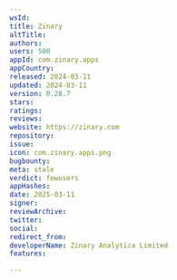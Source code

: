 ```yaml
---
wsId: 
title: Zinary
altTitle: 
authors: 
users: 500
appId: com.zinary.apps
appCountry: 
released: 2024-03-11
updated: 2024-03-11
version: 0.28.7
stars: 
ratings: 
reviews: 
website: https://zinary.com
repository: 
issue: 
icon: com.zinary.apps.png
bugbounty: 
meta: stale
verdict: fewusers
appHashes: 
date: 2025-03-11
signer: 
reviewArchive: 
twitter: 
social: 
redirect_from: 
developerName: Zinary Analytica Limited
features: 

---
```


